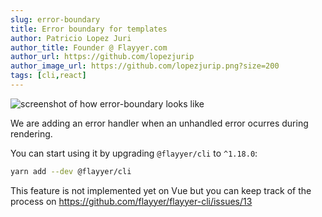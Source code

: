 ```yaml
---
slug: error-boundary
title: Error boundary for templates
author: Patricio Lopez Juri
author_title: Founder @ Flayyer.com
author_url: https://github.com/lopezjurip
author_image_url: https://github.com/lopezjurip.png?size=200
tags: [cli,react]
---
```


![screenshot of how error-boundary looks like](/img/changelog/error-boundary.png)

We are adding an error handler when an unhandled error ocurres during rendering.

You can start using it by upgrading `@flayyer/cli` to `^1.18.0`:

```sh
yarn add --dev @flayyer/cli
```

This feature is not implemented yet on Vue but you can keep track of the process on https://github.com/flayyer/flayyer-cli/issues/13
